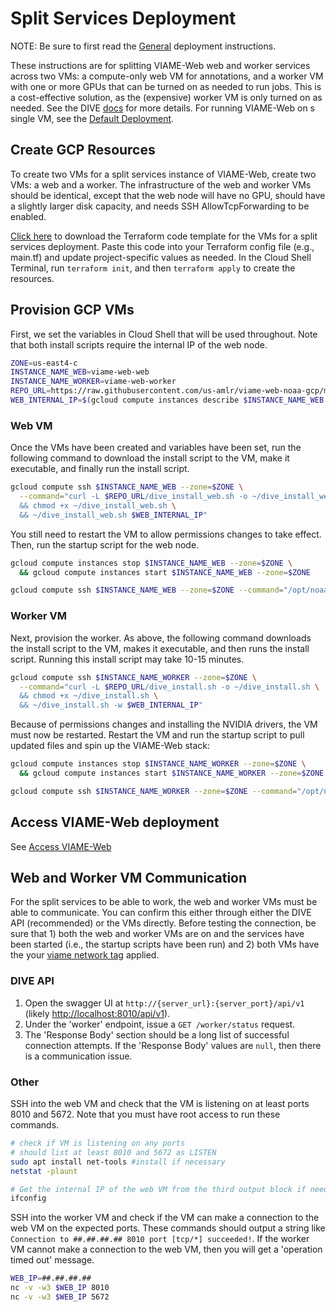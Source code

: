 # Split Services Deployment

NOTE: Be sure to first read the [General](deployment-general.md) deployment instructions.

These instructions are for splitting VIAME-Web web and worker services across two VMs: a compute-only web VM for annotations, and a worker VM with one or more GPUs that can be turned on as needed to run jobs. This is a cost-effective solution, as the (expensive) worker VM is only turned on as needed. See the DIVE [docs](https://kitware.github.io/dive/Deployment-Docker-Compose/#splitting-services) for more details. For running VIAME-Web on s single VM, see the [Default Deployment](deployment-default.md).

## Create GCP Resources

To create two VMs for a split services instance of VIAME-Web, create two VMs: a web and a worker. The infrastructure of the web and worker VMs should be identical, except that the web node will have no GPU, should have a slightly larger disk capacity, and needs SSH AllowTcpForwarding to be enabled. 

[Click here](https://drive.google.com/u/0/uc?id=1aD1sjUx3M4AMGAi-o57V--xu1HfKxEy5&export=download) to download the Terraform code template for the VMs for a split services deployment. Paste this code into your Terraform config file (e.g., main.tf) and update project-specific values as needed. In the Cloud Shell Terminal, run `terraform init`, and then `terraform apply` to create the resources.

## Provision GCP VMs

First, we set the variables in Cloud Shell that will be used throughout. Note that both install scripts require the internal IP of the web node.

``` bash
ZONE=us-east4-c
INSTANCE_NAME_WEB=viame-web-web
INSTANCE_NAME_WORKER=viame-web-worker
REPO_URL=https://raw.githubusercontent.com/us-amlr/viame-web-noaa-gcp/main/scripts
WEB_INTERNAL_IP=$(gcloud compute instances describe $INSTANCE_NAME_WEB --zone=$ZONE --format='get(networkInterfaces[0].networkIP)')
```

### Web VM

Once the VMs have been created and variables have been set, run the following command to download the install script to the VM, make it executable, and finally run the install script.

``` bash
gcloud compute ssh $INSTANCE_NAME_WEB --zone=$ZONE \
  --command="curl -L $REPO_URL/dive_install_web.sh -o ~/dive_install_web.sh \
  && chmod +x ~/dive_install_web.sh \
  && ~/dive_install_web.sh $WEB_INTERNAL_IP"
```

You still need to restart the VM to allow permissions changes to take effect. Then, run the startup script for the web node.

``` bash
gcloud compute instances stop $INSTANCE_NAME_WEB --zone=$ZONE \
  && gcloud compute instances start $INSTANCE_NAME_WEB --zone=$ZONE
```
``` bash
gcloud compute ssh $INSTANCE_NAME_WEB --zone=$ZONE --command="/opt/noaa/dive_startup_web.sh"
```

### Worker VM

Next, provision the worker. As above, the following command downloads the install script to the VM, makes it executable, and then runs the install script. Running this install script may take 10-15 minutes.

``` bash
gcloud compute ssh $INSTANCE_NAME_WORKER --zone=$ZONE \
  --command="curl -L $REPO_URL/dive_install.sh -o ~/dive_install.sh \
  && chmod +x ~/dive_install.sh \
  && ~/dive_install.sh -w $WEB_INTERNAL_IP"
```

Because of permissions changes and installing the NVIDIA drivers, the VM must now be restarted. Restart the VM and run the startup script to pull updated files and spin up the VIAME-Web stack:

``` bash
gcloud compute instances stop $INSTANCE_NAME_WORKER --zone=$ZONE \
  && gcloud compute instances start $INSTANCE_NAME_WORKER --zone=$ZONE
```
``` bash
gcloud compute ssh $INSTANCE_NAME_WORKER --zone=$ZONE --command="/opt/noaa/dive_startup_worker.sh"
```

## Access VIAME-Web deployment

See [Access VIAME-Web](deployment-access.md)

## Web and Worker VM Communication

For the split services to be able to work, the web and worker VMs must be able to communicate. You can confirm this either through either the DIVE API (recommended) or the VMs directly. Before testing the connection, be sure that 1) both the web and worker VMs are on and the services have been started (i.e., the startup scripts have been run) and 2) both VMs have the your [viame network tag](network-changes.md) applied. 

### DIVE API

1. Open the swagger UI at `http://{server_url}:{server_port}/api/v1` (likely <http://localhost:8010/api/v1>).
1. Under the 'worker' endpoint, issue a `GET /worker/status` request. 
1. The 'Response Body' section should be a long list of successful connection attempts. If the 'Response Body' values are `null`, then there is a communication issue.

### Other

SSH into the web VM and check that the VM is listening on at least ports 8010 and 5672. Note that you must have root access to run these commands.

``` bash
# check if VM is listening on any ports
# should list at least 8010 and 5672 as LISTEN
sudo apt install net-tools #install if necessary 
netstat -plaunt

# Get the internal IP of the web VM from the third output block if needed
ifconfig
```

SSH into the worker VM and check if the VM can make a connection to the web VM on the expected ports. These commands should output a string like `Connection to ##.##.##.## 8010 port [tcp/*] succeeded!`. If the worker VM cannot make a connection to the web VM, then you will get a 'operation timed out' message.

``` bash
WEB_IP=##.##.##.##
nc -v -w3 $WEB_IP 8010
nc -v -w3 $WEB_IP 5672
```
